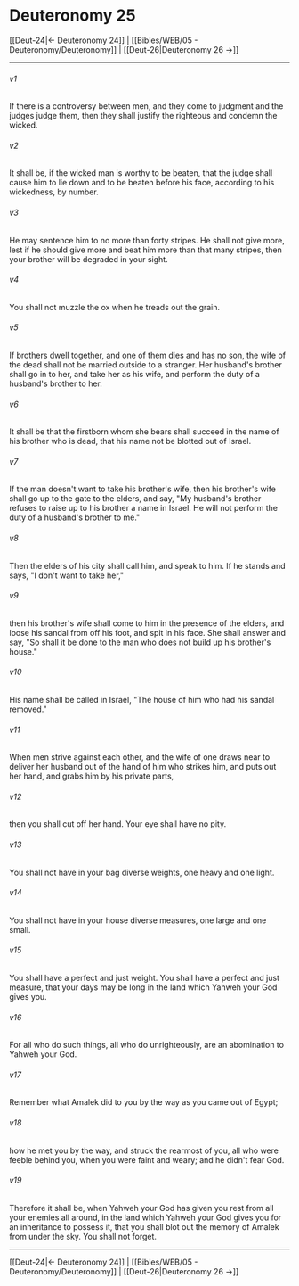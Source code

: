 # Deuteronomy 25

[[Deut-24|← Deuteronomy 24]] | [[Bibles/WEB/05 - Deuteronomy/Deuteronomy]] | [[Deut-26|Deuteronomy 26 →]]
***



###### v1 
If there is a controversy between men, and they come to judgment and the judges judge them, then they shall justify the righteous and condemn the wicked. 

###### v2 
It shall be, if the wicked man is worthy to be beaten, that the judge shall cause him to lie down and to be beaten before his face, according to his wickedness, by number. 

###### v3 
He may sentence him to no more than forty stripes. He shall not give more, lest if he should give more and beat him more than that many stripes, then your brother will be degraded in your sight. 

###### v4 
You shall not muzzle the ox when he treads out the grain. 

###### v5 
If brothers dwell together, and one of them dies and has no son, the wife of the dead shall not be married outside to a stranger. Her husband's brother shall go in to her, and take her as his wife, and perform the duty of a husband's brother to her. 

###### v6 
It shall be that the firstborn whom she bears shall succeed in the name of his brother who is dead, that his name not be blotted out of Israel. 

###### v7 
If the man doesn't want to take his brother's wife, then his brother's wife shall go up to the gate to the elders, and say, "My husband's brother refuses to raise up to his brother a name in Israel. He will not perform the duty of a husband's brother to me." 

###### v8 
Then the elders of his city shall call him, and speak to him. If he stands and says, "I don't want to take her," 

###### v9 
then his brother's wife shall come to him in the presence of the elders, and loose his sandal from off his foot, and spit in his face. She shall answer and say, "So shall it be done to the man who does not build up his brother's house." 

###### v10 
His name shall be called in Israel, "The house of him who had his sandal removed." 

###### v11 
When men strive against each other, and the wife of one draws near to deliver her husband out of the hand of him who strikes him, and puts out her hand, and grabs him by his private parts, 

###### v12 
then you shall cut off her hand. Your eye shall have no pity. 

###### v13 
You shall not have in your bag diverse weights, one heavy and one light. 

###### v14 
You shall not have in your house diverse measures, one large and one small. 

###### v15 
You shall have a perfect and just weight. You shall have a perfect and just measure, that your days may be long in the land which Yahweh your God gives you. 

###### v16 
For all who do such things, all who do unrighteously, are an abomination to Yahweh your God. 

###### v17 
Remember what Amalek did to you by the way as you came out of Egypt; 

###### v18 
how he met you by the way, and struck the rearmost of you, all who were feeble behind you, when you were faint and weary; and he didn't fear God. 

###### v19 
Therefore it shall be, when Yahweh your God has given you rest from all your enemies all around, in the land which Yahweh your God gives you for an inheritance to possess it, that you shall blot out the memory of Amalek from under the sky. You shall not forget.

***
[[Deut-24|← Deuteronomy 24]] | [[Bibles/WEB/05 - Deuteronomy/Deuteronomy]] | [[Deut-26|Deuteronomy 26 →]]
